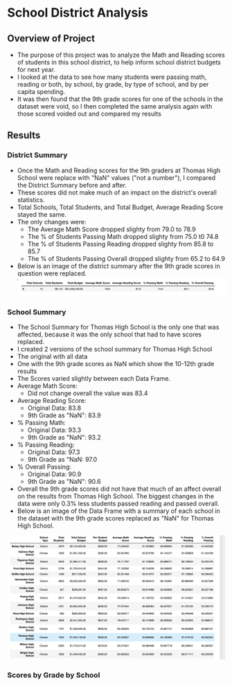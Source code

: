 # School District Analysis
## Overview of Project
* The purpose of this project was to analyze the Math and Reading scores of students in this school district, to help inform school district budgets for next year. 
* I looked at the data to see how many students were passing math, reading or both, by school, by grade, by type of school, and by per capita spending.  
* It was then found that the 9th grade scores for one of the schools in the dataset were void, so I then completed the same analysis again with those scored voided out and compared my results
## Results
### District Summary
* Once the Math and Reading scores for the 9th graders at Thomas High School were replace with "NaN" values ("not a number"), I compared the District Summary before and after.
* These scores did not make much of an impact on the district's overall statistics.  
* Total Schools, Total Students, and Total Budget, Average Reading Score stayed the same.
* The only changes were:
  * The Average Math Score dropped slighty from 79.0 to 78.9
  * The % of Students Passing Math dropped slighty from 75.0 t0 74.8
  * The % of Students Passing Reading dropped slighty from 85.8 to 85.7
  * The % of Students Passing Overall dropped slighty from 65.2 to 64.9
* Below is an image of the district summary after the 9th grade scores in question were replaced.
![](images/district_summary.png)
### School Summary
* The School Summary for Thomas High School is the only one that was affected, because it was the only school that had to have scores replaced.
* I created 2 versions of the school summary for Thomas High School
 * The original with all data
 * One with the 9th grade scores as NaN which show the 10-12th grade results
* The Scores varied slightly between each Data Frame.  
 * Average Math Score:
   * Did not change overall the value was 83.4
 * Average Reading Score:
   * Original Data: 83.8
   * 9th Grade as "NaN": 83.9
 * % Passing Math: 
   * Original Data: 93.3
   * 9th Grade as "NaN": 93.2
 * % Passing Reading:
   * Original Data: 97.3
   * 9th Grade as "NaN: 97.0
 * % Overall Passing:
   * Original Data: 90.9
   * 9th Grade as "NaN": 90.6
* Overall the 9th grade scores did not have that much of an affect overall on the results from Thomas High School.  The biggest changes in the data were only 0.3% less students passed reading and passed overall.
* Below is an image of the Data Frame with a summary of each school in the dataset with the 9th grade scores replaced as "NaN" for Thomas High School.

![](images/school_summary.png)

### Scores by Grade by School




 
